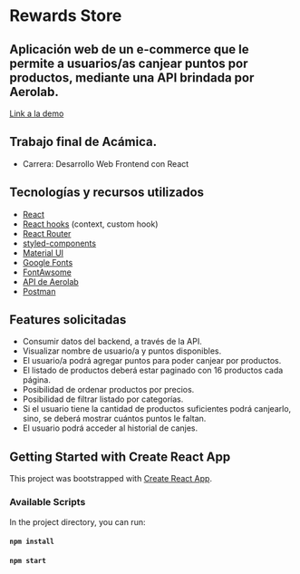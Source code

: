# Rewards Store

## Aplicación web de un e-commerce que le permite a usuarios/as canjear puntos por productos, mediante una API brindada por Aerolab.

[Link a la demo](https://agostinaarevalojaube.github.io/rewards-store/#/)

## Trabajo final de Acámica.

-   Carrera: Desarrollo Web Frontend con React

## Tecnologías y recursos utilizados

-   [React](https://reactjs.org/)
-   [React hooks](https://reactjs.org/docs/hooks-intro.html) (context, custom hook)
-   [React Router](https://reactrouter.com/web/guides/quick-start)
-   [styled-components](https://styled-components.com/)
-   [Material UI](https://material-ui.com/)
-   [Google Fonts](https://fonts.google.com/)
-   [FontAwsome](https://fontawesome.com/)
-   [API de Aerolab](https://aerolabchallenge.docs.apiary.io/)
-   [Postman](https://www.postman.com/)

## Features solicitadas

-   Consumir datos del backend, a través de la API.
-   Visualizar nombre de usuario/a y puntos disponibles.
-   El usuario/a podrá agregar puntos para poder canjear por productos.
-   El listado de productos deberá estar paginado con 16 productos cada página.
-   Posibilidad de ordenar productos por precios.
-   Posibilidad de filtrar listado por categorías.
-   Si el usuario tiene la cantidad de productos suficientes podrá canjearlo, sino, se deberá mostrar cuántos puntos le faltan.
-   El usuario podrá acceder al historial de canjes.

## Getting Started with Create React App

This project was bootstrapped with [Create React App](https://github.com/facebook/create-react-app).

### Available Scripts

In the project directory, you can run:

#### `npm install`

#### `npm start`
